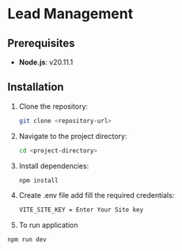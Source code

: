 # Lead Management


## Prerequisites

- **Node.js**: v20.11.1

## Installation

1. Clone the repository:

   ```bash
   git clone <repository-url>
3. Navigate to the project directory:

   ```bash
   cd <project-directory>
4. Install dependencies:

    ```bash
   npm install

5. Create .env file add fill the required credentials:

    ```bash
   VITE_SITE_KEY = Enter Your Site key
   

6. To run application

  ````bash
  npm run dev


